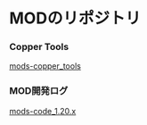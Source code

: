 # MODのリポジトリ

### Copper Tools
[mods-copper_tools](https://github.com/runrungift/mods-copper_tools)

### MOD開発ログ
[mods-code_1.20.x](https://runrungift.github.io/mods-code_1.20.x/book/)